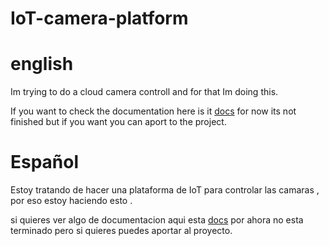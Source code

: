 # IoT-camera-platform


# english
Im trying to do a cloud camera controll and for that Im doing this.

If you want to check the documentation here is it [docs](https://github.com/ranon-rat/IoT-camera-platform/blob/master/server/englishDoc.md)
for now its not finished but if you want you can aport to the project.

# Español
Estoy tratando de hacer una plataforma de IoT para controlar las camaras , por eso estoy haciendo esto .

si quieres ver algo de documentacion aqui esta  [docs](https://github.com/ranon-rat/IoT-camera-platform/blob/master/server/documentacionEspa%C3%B1ol.md) 
por ahora no esta terminado pero si quieres puedes aportar al proyecto.


